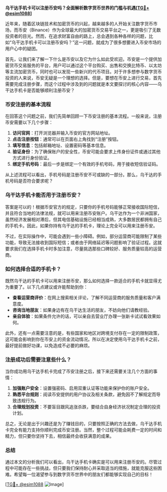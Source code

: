 **乌干达手机卡可以注册币安吗？全面解析数字货币世界的门槛与机遇[[TG💪+ @esim1088](https://t.me/s/esim1088)]**

近年来，随着区块链技术和加密货币的兴起，越来越多的人开始关注数字货币市场，而币安（Binance）作为全球最大的加密货币交易平台之一，更是吸引了无数投资者的目光。然而，在追求财富自由的路上，总会遇到各种各样的问题，比如“乌干达手机卡可以注册币安吗？”这一问题，就成为了很多想要进入币安市场的用户心中的疑团。

首先，让我们来了解一下什么是币安以及它为什么如此受欢迎。币安是一个提供加密货币交易服务的平台，用户可以通过这个平台购买、出售和交换比特币、以太坊等主流加密货币，同时也可以发现一些新兴的代币项目。对于许多想参与数字货币投资的人来说，币安无疑是一个理想的选择。但是，要想在币安上进行交易，首先需要完成注册步骤，而这个过程中涉及到的问题就是本文要探讨的核心内容——乌干达手机卡是否能够顺利注册币安？

### 币安注册的基本流程

在回答这个问题之前，我们先简单回顾一下币安注册的基本流程。一般来说，注册币安需要以下几个步骤：

1. **访问官网**：打开浏览器并输入币安的官方网站地址。
2. **点击注册按钮**：通常可以在页面右上角找到“注册”按钮。
3. **填写信息**：包括邮箱地址、设置密码等基本信息。
4. **验证身份**：为了确保账户的安全性，币安可能会要求上传身份证件或通过其他方式进行身份验证。
5. **绑定手机号码**：最后一步是绑定一个有效的手机号码，用于接收短信验证码。

从上述流程可以看出，手机号码是注册币安不可或缺的一部分。那么，乌干达的手机号码是否符合要求呢？

### 乌干达手机卡能否用于注册币安？

答案是可以的！根据币安官方的规定，只要你的手机号码能够正常接收国际短信，并且符合当地的法律法规，就可以用来注册币安账户。乌干达作为一个非洲国家，虽然经济发展相对滞后，但其电信基础设施已经相当成熟，大多数居民都拥有自己的手机卡。因此，如果你持有乌干达的手机卡，理论上完全可以用来注册币安。

不过，在实际操作中，可能会遇到一些小障碍。例如，部分运营商可能限制了某些功能，导致无法接收到国际短信；或者由于网络延迟等问题影响了验证过程。这就要求我们在选择手机卡时多加注意，尽量挑选那些口碑较好、服务质量较高的运营商。

### 如何选择合适的手机卡？

既然乌干达的手机卡可以用来注册币安，那么如何选择一款适合的手机卡就显得尤为重要了。以下几点建议或许能帮助到你：

- **查看运营商评价**：在网上搜索相关评论，了解不同运营商的服务质量和客户满意度。
- **咨询当地朋友**：如果身边有在乌干达生活的朋友，不妨向他们请教经验。
- **亲自体验**：如果条件允许的话，可以亲自去营业厅办理一张新卡试试看效果如何。

此外，还有一点需要注意的是，有些国家和地区对跨境支付存在一定的限制政策，这可能会影响到你在币安上的资金流动情况。所以在决定使用乌干达手机卡之前，最好提前做好功课，以免造成不必要的麻烦。

### 注册成功后需要注意些什么？

当你成功用乌干达手机卡完成了币安注册之后，接下来还需要关注几个方面的事情：

1. **加强账户安全**：设置强密码、启用双重认证等功能来保护你的账户安全。
2. **熟悉平台规则**：阅读币安提供的用户协议及相关条款，避免因不了解规定而导致违规行为。
3. **合理规划投资**：不要盲目跟风追涨杀跌，要结合自身经济状况制定合理的投资计划。

总之，无论是出于兴趣还是为了赚钱目的，只要按照正确的方法去做，乌干达手机卡完全有能力支持你顺利完成币安注册。当然，整个过程可能会耗费一定的时间和精力，但只要你坚持下去，相信最终会收获满意的成果。

### 总结

通过本文的分析我们可以看出，乌干达手机卡确实是可以用来注册币安的。尽管过程中可能存在一些挑战，但只要我们保持耐心并采取适当的措施，就能克服这些困难。希望每一位渴望参与到数字货币世界中的朋友们都能够实现自己的目标！

[[TG💪+ @esim1088](https://t.me/s/esim1088) ![Image](https://i.postimg.cc/4NQfJmqS/Snipaste-2025-05-13-00-14-12.png)]